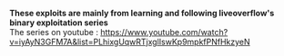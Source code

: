 **These exploits are mainly from learning and following liveoverflow's binary exploitation series**   
The series on youtube : https://www.youtube.com/watch?v=iyAyN3GFM7A&list=PLhixgUqwRTjxglIswKp9mpkfPNfHkzyeN
